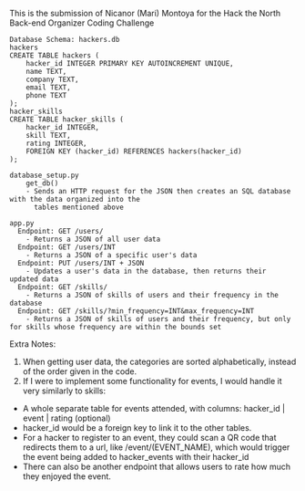 This is the submission of Nicanor (Mari) Montoya for the Hack the North Back-end Organizer Coding Challenge

```
Database Schema: hackers.db
hackers
CREATE TABLE hackers (
    hacker_id INTEGER PRIMARY KEY AUTOINCREMENT UNIQUE,
    name TEXT,
    company TEXT,
    email TEXT,
    phone TEXT
);
hacker_skills
CREATE TABLE hacker_skills (
    hacker_id INTEGER,
    skill TEXT,
    rating INTEGER,
    FOREIGN KEY (hacker_id) REFERENCES hackers(hacker_id)
);
```
```
database_setup.py
    get_db()
    - Sends an HTTP request for the JSON then creates an SQL database with the data organized into the
      tables mentioned above

app.py
  Endpoint: GET /users/
    - Returns a JSON of all user data
  Endpoint: GET /users/INT
    - Returns a JSON of a specific user's data
  Endpoint: PUT /users/INT + JSON
    - Updates a user's data in the database, then returns their updated data
  Endpoint: GET /skills/
    - Returns a JSON of skills of users and their frequency in the database
  Endpoint: GET /skills/?min_frequency=INT&max_frequency=INT
    - Returns a JSON of skills of users and their frequency, but only for skills whose frequency are within the bounds set
```
Extra Notes:
1. When getting user data, the categories are sorted alphabetically, instead of the order given in the code.
2. If I were to implement some functionality for events, I would handle it very similarly to skills:
- A whole separate table for events attended, with columns: hacker_id | event | rating (optional)
- hacker_id would be a foreign key to link it to the other tables.
- For a hacker to register to an event, they could scan a QR code that redirects them to a url, like /event/(EVENT_NAME),
  which would trigger the event being added to hacker_events with their hacker_id
- There can also be another endpoint that allows users to rate how much they enjoyed the event.
